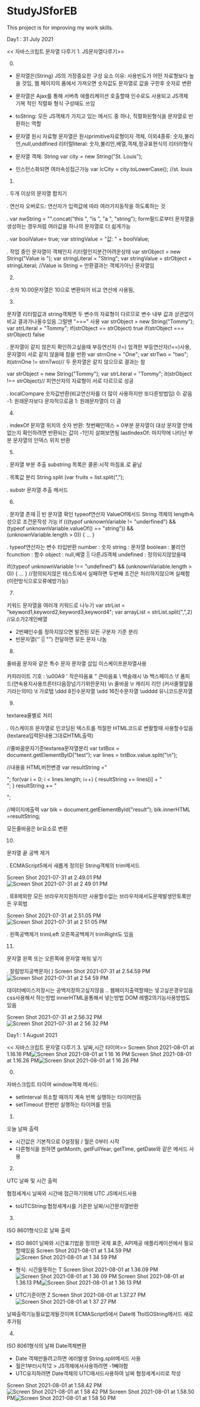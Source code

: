 # StudyJSforEB
This project is for improving my work skills.


Day1 : 31 July 2021

<< 자바스크립트 문자열 다루기 1. JS문자열다루기>>

0.
- 문자열은(String) JS의 가장중요한 구성 요소 
  이유: 사용빈도가 어떤 자료형보다 높을 것임, 웹 페이지의 폼에서 가져오면 숫자값도        문자열로 값을 구한후 숫자로 변환
  
- 문자열은 Ajax를 통해 서버측 애플리케이션 호출할때 인수로도 사용되고 JS객체 기복   적인 직렬화 형식 구성때도 쓰임
- toString: 모든 JS객체가 가지고 있는 메서드 중 하나, 직렬화된형식을 문자열로   반환하는 역할


- 문자열 원시 자료형 
  문자열은 원시primitive자료형이자 객체,
  이외4종류: 숫자,불리언,null,unddfined
  리터럴literal: 숫자,불리언,배열,객체,정규표현식의 리터러형식 
  
- 문자열 객체: String 
  var city = new String("St. Louis");
  
- 인스턴스화되면 여러속성접근가능
  var lcCity = city.toLowerCase(); //st. louis  
  
1.  
. 두개 이상의 문자열 합치기

. 연산자 오버로드: 연산자가 입력값에 따라 여러가지동작을 하도록하는 것

. var nwString = "".concat("this ", "is ", "a ", "string");
  form필드로부터 문자열을 생성하는 경우처럼 여러값을 하나의 문자열로 더 쉽게가능

. var boolValue= true; var stringValue = "값: " + boolValue;

. 작업 중인 문자열이 객체인지 리터럴인지분간어려운상태
  var strObject = new String("Value is ");
  var stringLiteral = "String";
  var stringValue = strObject + stringLiteral; //Value is String = 만환결과는 객체가아닌 문자열임

2.
. 숫자 10.00문자열은 10으로 변환되어 비교 연산에 사용됨, 

3.
문자열 리터럴값과 string객체면 두 변수의 자료형이 다르므로 변수 내부 값과 상관없이 비교 결과가나올수있음 그럴땐 "===" 사용
  var strObject = new String("Tommy");
  var strLiteral = "Tommy";
  if(strObject == strObject) true
  if(strObject === strObject) false

. 문자열이 같지 않은지 확인하고싶을때 부등연산자 (!=) 엄격한 부등연산자(!==)사용, 문자열이 서로 같지 않을때 참을 반환
  var strnOne = "One";
  var strTwo = "two";
  it(strnOne != strnTwo)// 두 문자열은 같지 않으므로 결과는 참

  var strObject = new String("Tommy");
  var strLiteral = "Tommy";
  it(strObject !== strObject)// 피연산자의 자료형이 서로 다르므로 성공

. localCompare 숫자값반환(비교연산자를 더 많이 사용하지만 또다른방법임)
0: 같음 
-1: 원래문자보다 문자적으로큼 
1: 원래문자열이 더 큼

4.
. indexOf 문자열 위치의 숫자 반환: 첫번째인덱스 = 0부분 문자열이 대상 문자열 안에 없는지 확인하려면 반환되는 값이 -1인지 살펴보면됨
lastIndexOf: 마지막에 나타난 부분 문자열의 인덱스 위치 반환


5.
. 문자열 부분 추출 substring
목록은 콜론:시작 마침표.로 끝남

. 목록값 분리 String.split (var fruits = list.split(",");

. substr 문자열 추출 메서드

6.
. 문자열 존재 || 빈 문자열 확인
typeof연산자
ValueOf메서드
String 객체의 length속성으로 조건문작성 가능
if (((typof unknownVariable != "underfined") && 
(typeof unknownVariable.valueOf() == "string")) &&
(unknownVariable.length > 0)) { ... }

. typeof연산자는 변수 타입반환
number : 숫자
string : 문자열
boolean : 불리언
fcunction : 함수
object : null,배열 || 다른JS객체
undefined : 정의되지않았을때

if((typeof unknownVariable !== "undefined") && (unknownVariable.length > 0)) { ... } //정의되지않은 테스트에서 실패하면 두번째 조건은 처리하지않으며 실패함(이런방식으로오류예방가능)

7.
키워드 문자열을 여러개 키워드로 나누기
var strList = "keyword1,keyword2,keyword3,keyword4";
var arrayList = strList.split(",",2) //요소가2개인배열 
- 2번째인수를 정하지않으면 발견된 모든 구분자 기준 분리
- 빈문자열('' || "") 전달하면 모든 문자 나눔

8.
줄바꿈 문자와 같은 특수 문자 문자열 삽입
이스케이프문자열사용

카피라이트 기호 : \u00A9
\'  작은따옴표
\"  큰따옴표
\\  백슬래시
\b  백스페이스
\f  폼피드(연속용지사용프른터다음장넘기기위한문자)
\n  줄바꿈
\r  캐리지 리턴 (커서줄젤앞옮기라는의미)
\t  가로탭
\ddd  8진수문자열
\xdd  16진수문자열
\udddd  유니코드문자열

9.
textarea줄별로 처리

. 이스케이프 문자열로 인코딩된 텍스트를 적절한 HTML코드로 변활할때 사용할수있음(textarea입력된내용그대로HTML출력)

//줄바꿈문자기준textarea문자열분리
var txtBox = document.getElementByID("test");
var lines = txtBox.value.split("\n");

//내용을 HTML버전변경
var resultString ="<p>";
for(var i = 0; i < lines.length; i++) {
  resultString += lines[i] + "<br />";
}
resultString += "</p>";
                                
//페이지에출력
var blk = document.getElementById("result");
blk.innerHTML =resultString;

모든줄바꿈은 br요소로 변환
                                
10.
문자열 끝 공백 제거

. ECMAScript5에서 새롭게 정의된 String객체의 trim메서드

Screen Shot 2021-07-31 at 2.49.01 PM![Screen Shot 2021-07-31 at 2 49 01 PM](https://user-images.githubusercontent.com/84766081/127730219-c9b2d496-cb13-4f6b-9bf4-28f540ade2c8.png)

. IE8제외한 모든 브라우저지원하지만 사용할수없는 브라우저에서도문제발생안토록만든 우회법

Screen Shot 2021-07-31 at 2.51.05 PM![Screen Shot 2021-07-31 at 2 51 05 PM](https://user-images.githubusercontent.com/84766081/127730244-2f2b4c5d-a6de-4852-a2b4-e0205944a2a8.png)

. 왼쪽공백제거 trimLeft 오른쪽공백제거 trimRight도 있음
                                
11.
문자열 왼쪽 또는 오른쪽에 문자열 채워 넣기

. 잘림방지공백문자(&nbsp;)
Screen Shot 2021-07-31 at 2.54.59 PM![Screen Shot 2021-07-31 at 2 54 59 PM](https://user-images.githubusercontent.com/84766081/127730327-6a88a290-4276-4e51-8e09-5dc3d97d33f2.png)

데이터베이스저장시는 공백저장하고싶지않음 .. 웹페이지출력할때는 넣고싶은경우있음 
css사용해서 하는방법 
innerHTML을통해서 넣는방법
DOM 레벨2의기능사용방법도있음 

Screen Shot 2021-07-31 at 2.56.32 PM![Screen Shot 2021-07-31 at 2 56 32 PM](https://user-images.githubusercontent.com/84766081/127730364-099f3889-b0be-4a46-8982-821db8207f82.png)
                                
                                
                                
Day1 : 1 August 2021

<< 자바스크립트 문자열 다루기 3. 날짜,시간 타이머>>
Screen Shot 2021-08-01 at 1.16.16 PM![Screen Shot 2021-08-01 at 1 16 16 PM](https://user-images.githubusercontent.com/84766081/127759374-953a3035-a596-4889-973a-b51754aaf751.png)
Screen Shot 2021-08-01 at 1.16.26 PM![Screen Shot 2021-08-01 at 1 16 26 PM](https://user-images.githubusercontent.com/84766081/127759375-49dbb8c9-f0e7-4734-bb3c-b095d4cc03a4.png)

0.
자바스크립트 타이머
window객체 메서드: 
- setInterval 취소할 때까지 계속 반복 실행하는 타이머만듬
- setTimeout 한번만 실행하는 타이머를 만듬

1.
오늘 날짜 출력
- 시간값은 기본적으로 0설정됨 / 월은 0부터 시작
- 다른형식을 원하면 getMonth, getFullYear, getTime, getDate와 같은 메서드 사용

2.
UTC 날짜 및 시간 출력

협정셰계시 날짜와 시간에 접근하기위해 UTC JS메서드사용
- toUTCString:협정세계시를 기준한 날짜/시간문자열반환
  
3. 
ISO 8601형식으로 날짜 출력
- ISO 8601 날짜와 시간표기법을 정의한 국제 표준, API제공 애플리케이션에서 필요할때있음
Screen Shot 2021-08-01 at 1.34.59 PM![Screen Shot 2021-08-01 at 1 34 59 PM](https://user-images.githubusercontent.com/84766081/127759386-88f549a4-bd39-406c-879e-a80920040499.png)

- 형식: 시간을뜻하는 T
Screen Shot 2021-08-01 at 1.36.09 PM![Screen Shot 2021-08-01 at 1 36 09 PM](https://user-images.githubusercontent.com/84766081/127759402-905e817f-1827-487d-a219-727665b6deed.png)
Screen Shot 2021-08-01 at 1.36.13 PM![Screen Shot 2021-08-01 at 1 36 13 PM](https://user-images.githubusercontent.com/84766081/127759403-5b7bf5a8-cdc6-4eec-bfed-5001044e7cfa.png)

- UTC기준이면 Z
Screen Shot 2021-08-01 at 1.37.27 PM![Screen Shot 2021-08-01 at 1 37 27 PM](https://user-images.githubusercontent.com/84766081/127759422-0b46b3a1-cdf5-4364-94a4-868f31d3bd67.png)

날짜출력기능필요없게될것이며 ECMAScript5에서 Date에 TtoISOString메서드 새로 추가됨

4.
ISO 8061형식의 날짜 Date객체변환

- Date 객체만들려고하면 에러발생 String.split메서드 사용
- 월은1부터시작12 > JS객체에서사용하려면 -1빼야함
- UTC유지하려면 Date객체의 UTC매서드사용하여 날짜 협정세계시리로 작성

Screen Shot 2021-08-01 at 1.58.42 PM![Screen Shot 2021-08-01 at 1 58 42 PM](https://user-images.githubusercontent.com/84766081/127759783-79884478-f110-43eb-8e30-f93fd1c1bf48.png)
Screen Shot 2021-08-01 at 1.58.50 PM![Screen Shot 2021-08-01 at 1 58 50 PM](https://user-images.githubusercontent.com/84766081/127759788-3227a80d-469c-4a9c-af51-37bad27aa094.png)




  
  
  
  

                                
